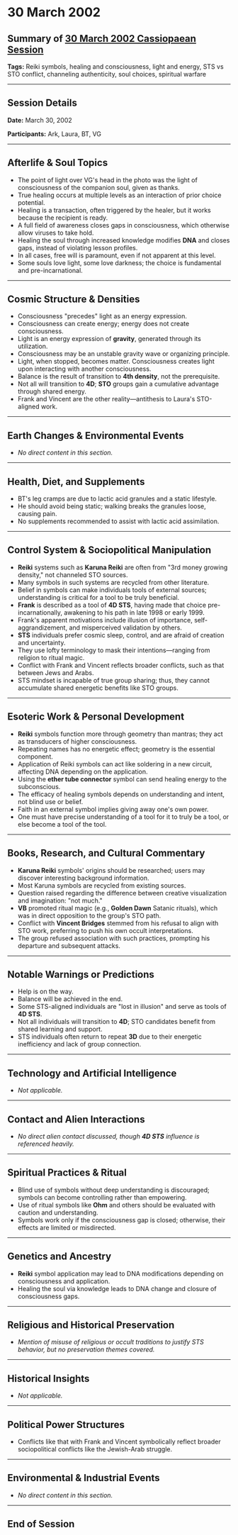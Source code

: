 # 30 March 2002

## Summary of [30 March 2002 Cassiopaean Session](https://cassiopaea.org/forum/threads/session-30-march-2002.21641/)

**Tags:** Reiki symbols, healing and consciousness, light and energy, STS vs STO conflict, channeling authenticity, soul choices, spiritual warfare

---

## Session Details

**Date:** March 30, 2002

**Participants:** Ark, Laura, BT, VG

---

## Afterlife & Soul Topics

- The point of light over VG's head in the photo was the light of consciousness of the companion soul, given as thanks.
- True healing occurs at multiple levels as an interaction of prior choice potential.
- Healing is a transaction, often triggered by the healer, but it works because the recipient is ready.
- A full field of awareness closes gaps in consciousness, which otherwise allow viruses to take hold.
- Healing the soul through increased knowledge modifies **DNA** and closes gaps, instead of violating lesson profiles.
- In all cases, free will is paramount, even if not apparent at this level.
- Some souls love light, some love darkness; the choice is fundamental and pre-incarnational.

---

## Cosmic Structure & Densities

- Consciousness "precedes" light as an energy expression.
- Consciousness can create energy; energy does not create consciousness.
- Light is an energy expression of **gravity**, generated through its utilization.
- Consciousness may be an unstable gravity wave or organizing principle.
- Light, when stopped, becomes matter. Consciousness creates light upon interacting with another consciousness.
- Balance is the result of transition to **4th density**, not the prerequisite.
- Not all will transition to **4D**; **STO** groups gain a cumulative advantage through shared energy.
- Frank and Vincent are the other reality—antithesis to Laura's STO-aligned work.

---

## Earth Changes & Environmental Events

- *No direct content in this section.*

---

## Health, Diet, and Supplements

- BT's leg cramps are due to lactic acid granules and a static lifestyle.
- He should avoid being static; walking breaks the granules loose, causing pain.
- No supplements recommended to assist with lactic acid assimilation.

---

## Control System & Sociopolitical Manipulation

- **Reiki** systems such as **Karuna Reiki** are often from "3rd money growing density," not channeled STO sources.
- Many symbols in such systems are recycled from other literature.
- Belief in symbols can make individuals tools of external sources; understanding is critical for a tool to be truly beneficial.
- **Frank** is described as a tool of **4D STS**, having made that choice pre-incarnationally, awakening to his path in late 1998 or early 1999.
- Frank's apparent motivations include illusion of importance, self-aggrandizement, and misperceived validation by others.
- **STS** individuals prefer cosmic sleep, control, and are afraid of creation and uncertainty.
- They use lofty terminology to mask their intentions—ranging from religion to ritual magic.
- Conflict with Frank and Vincent reflects broader conflicts, such as that between Jews and Arabs.
- STS mindset is incapable of true group sharing; thus, they cannot accumulate shared energetic benefits like STO groups.

---

## Esoteric Work & Personal Development

- **Reiki** symbols function more through geometry than mantras; they act as transducers of higher consciousness.
- Repeating names has no energetic effect; geometry is the essential component.
- Application of Reiki symbols can act like soldering in a new circuit, affecting DNA depending on the application.
- Using the **ether tube connector** symbol can send healing energy to the subconscious.
- The efficacy of healing symbols depends on understanding and intent, not blind use or belief.
- Faith in an external symbol implies giving away one's own power.
- One must have precise understanding of a tool for it to truly be a tool, or else become a tool of the tool.

---

## Books, Research, and Cultural Commentary

- **Karuna Reiki** symbols' origins should be researched; users may discover interesting background information.
- Most Karuna symbols are recycled from existing sources.
- Question raised regarding the difference between creative visualization and imagination: "not much."
- **VB** promoted ritual magic (e.g., **Golden Dawn** Satanic rituals), which was in direct opposition to the group's STO path.
- Conflict with **Vincent Bridges** stemmed from his refusal to align with STO work, preferring to push his own occult interpretations.
- The group refused association with such practices, prompting his departure and subsequent attacks.

---

## Notable Warnings or Predictions

- Help is on the way.
- Balance will be achieved in the end.
- Some STS-aligned individuals are "lost in illusion" and serve as tools of **4D STS**.
- Not all individuals will transition to **4D**; STO candidates benefit from shared learning and support.
- STS individuals often return to repeat **3D** due to their energetic inefficiency and lack of group connection.

---

## Technology and Artificial Intelligence

- *Not applicable.*

---

## Contact and Alien Interactions

- *No direct alien contact discussed, though **4D STS** influence is referenced heavily.*

---

## Spiritual Practices & Ritual

- Blind use of symbols without deep understanding is discouraged; symbols can become controlling rather than empowering.
- Use of ritual symbols like **Ohm** and others should be evaluated with caution and understanding.
- Symbols work only if the consciousness gap is closed; otherwise, their effects are limited or misdirected.

---

## Genetics and Ancestry

- **Reiki** symbol application may lead to DNA modifications depending on consciousness and application.
- Healing the soul via knowledge leads to DNA change and closure of consciousness gaps.

---

## Religious and Historical Preservation

- *Mention of misuse of religious or occult traditions to justify STS behavior, but no preservation themes covered.*

---

## Historical Insights

- *Not applicable.*

---

## Political Power Structures

- Conflicts like that with Frank and Vincent symbolically reflect broader sociopolitical conflicts like the Jewish-Arab struggle.

---

## Environmental & Industrial Events

- *No direct content in this section.*

---

## End of Session
